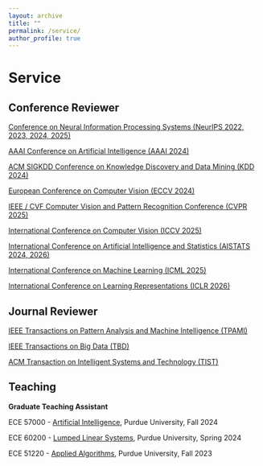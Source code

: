 ```yaml
---
layout: archive
title: ""
permalink: /service/
author_profile: true
---
```


Service
=====================

Conference Reviewer
-----------------

[Conference on Neural Information Processing Systems (NeurIPS 2022, 2023, 2024, 2025)](https://neurips.cc/)

[AAAI Conference on Artificial Intelligence (AAAI 2024)](https://aaai.org/conference/aaai/aaai-24/)

[ACM SIGKDD Conference on Knowledge Discovery and Data Mining (KDD 2024)](https://kdd2024.kdd.org/)

[European Conference on Computer Vision (ECCV 2024)](https://eccv.ecva.net/)

[IEEE / CVF Computer Vision and Pattern Recognition Conference (CVPR 2025)](https://cvpr.thecvf.com/Conferences/2025)

[International Conference on Computer Vision (ICCV 2025)](https://iccv.thecvf.com/)

[International Conference on Artificial Intelligence and Statistics (AISTATS 2024, 2026)](https://virtual.aistats.org/)

[International Conference on Machine Learning (ICML 2025)](https://icml.cc/)

[International Conference on Learning Representations (ICLR 2026)](https://iclr.cc/)

Journal Reviewer
-----------------

[IEEE Transactions on Pattern Analysis and Machine Intelligence (TPAMI)](https://ieeexplore.ieee.org/xpl/RecentIssue.jsp?punumber=34)

[IEEE Transactions on Big Data (TBD)](https://ieeexplore.ieee.org/xpl/RecentIssue.jsp?punumber=6687317)

[ACM Transaction on Intelligent Systems and Technology (TIST)](https://dl.acm.org/journal/TIST)


Teaching
-----------------

**Graduate Teaching Assistant**

ECE 57000 - [Artificial Intelligence](https://engineering.purdue.edu/ECE/Academics/Graduates/Undergraduates/UGO/CourseInfo/courseInfo?courseid=71&show=true&type=grad), Purdue University, Fall 2024

ECE 60200 - [Lumped Linear Systems](https://engineering.purdue.edu/ECE/Academics/Undergraduates/UGO/CourseInfo/courseInfo?courseid=146&show=true&type=grad), Purdue University, Spring 2024

ECE 51220 - [Applied Algorithms](https://engineering.purdue.edu/ECE/Academics/Undergraduates/UGO/AboutUs/AboutUs/CourseInfo/courseInfo?courseid=695&show=true&type=undergrad), Purdue University, Fall 2023
